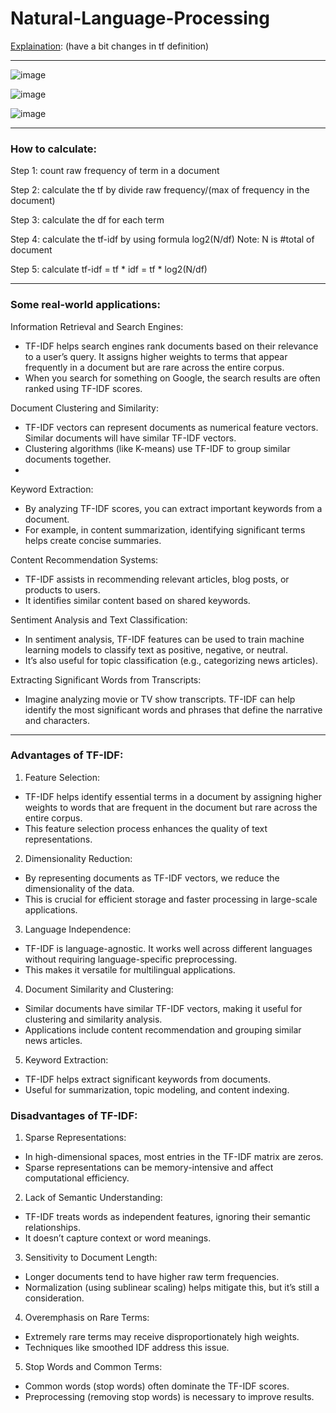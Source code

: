 # Natural-Language-Processing

[Explaination](https://www.youtube.com/watch?v=ATK6fm3cYfI): (have a bit changes in tf definition)

---

![image](https://github.com/thanhtie/IMP231-Natural-Language-Processing/assets/92991572/98e7c10d-d644-4312-925a-998783cc8bf1)

![image](https://github.com/thanhtie/IMP231-Natural-Language-Processing/assets/92991572/832fcb9f-6d03-4b74-a04b-ceefb7b420f7)

![image](https://github.com/thanhtie/IMP231-Natural-Language-Processing/assets/92991572/f00acce8-2ff6-44e9-8db2-d61b1d2865ed)


---
### How to calculate:

Step 1: count raw frequency of term in a document

Step 2: calculate the tf by divide raw frequency/(max of frequency in the document)

Step 3: calculate the df for each term

Step 4: calculate the tf-idf by using formula log2(N/df) Note: N is #total of document

Step 5: calculate tf-idf = tf * idf = tf * log2(N/df)

---
### Some real-world applications:

Information Retrieval and Search Engines:

* TF-IDF helps search engines rank documents based on their relevance to a user’s query. It assigns higher weights to terms that appear frequently in a document but are rare across the entire corpus.
* When you search for something on Google, the search results are often ranked using TF-IDF scores.

Document Clustering and Similarity:

* TF-IDF vectors can represent documents as numerical feature vectors. Similar documents will have similar TF-IDF vectors.
* Clustering algorithms (like K-means) use TF-IDF to group similar documents together.
* 
Keyword Extraction:

* By analyzing TF-IDF scores, you can extract important keywords from a document.
* For example, in content summarization, identifying significant terms helps create concise summaries.
  
Content Recommendation Systems:

* TF-IDF assists in recommending relevant articles, blog posts, or products to users.
* It identifies similar content based on shared keywords.
  
Sentiment Analysis and Text Classification:
* In sentiment analysis, TF-IDF features can be used to train machine learning models to classify text as positive, negative, or neutral.
* It’s also useful for topic classification (e.g., categorizing news articles).
  
Extracting Significant Words from Transcripts:
* Imagine analyzing movie or TV show transcripts. TF-IDF can help identify the most significant words and phrases that define the narrative and characters.

---
### Advantages of TF-IDF:
1. Feature Selection:
* TF-IDF helps identify essential terms in a document by assigning higher weights to words that are frequent in the document but rare across the entire corpus.
* This feature selection process enhances the quality of text representations.

2. Dimensionality Reduction:
* By representing documents as TF-IDF vectors, we reduce the dimensionality of the data.
* This is crucial for efficient storage and faster processing in large-scale applications.

3. Language Independence:
* TF-IDF is language-agnostic. It works well across different languages without requiring language-specific preprocessing.
* This makes it versatile for multilingual applications.

4. Document Similarity and Clustering:
* Similar documents have similar TF-IDF vectors, making it useful for clustering and similarity analysis.
* Applications include content recommendation and grouping similar news articles.
  
5. Keyword Extraction:
* TF-IDF helps extract significant keywords from documents.
* Useful for summarization, topic modeling, and content indexing.

### Disadvantages of TF-IDF:
1. Sparse Representations:
* In high-dimensional spaces, most entries in the TF-IDF matrix are zeros.
* Sparse representations can be memory-intensive and affect computational efficiency.

2. Lack of Semantic Understanding:
* TF-IDF treats words as independent features, ignoring their semantic relationships.
* It doesn’t capture context or word meanings.

3. Sensitivity to Document Length:
* Longer documents tend to have higher raw term frequencies.
* Normalization (using sublinear scaling) helps mitigate this, but it’s still a consideration.

4. Overemphasis on Rare Terms:
* Extremely rare terms may receive disproportionately high weights.
* Techniques like smoothed IDF address this issue.
  
5. Stop Words and Common Terms:
* Common words (stop words) often dominate the TF-IDF scores.
* Preprocessing (removing stop words) is necessary to improve results.
